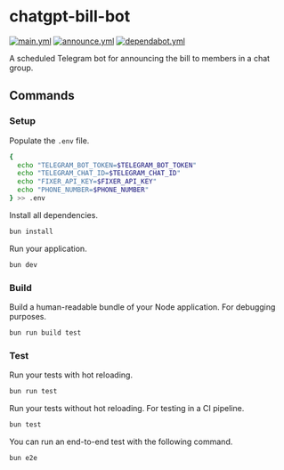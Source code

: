 # chatgpt-bill-bot

[![main.yml](https://github.com/winstxnhdw/chatgpt-bill-bot/actions/workflows/main.yml/badge.svg)](https://github.com/winstxnhdw/chatgpt-bill-bot/actions/workflows/main.yml)
[![announce.yml](https://github.com/winstxnhdw/chatgpt-bill-bot/actions/workflows/announce.yml/badge.svg)](https://github.com/winstxnhdw/chatgpt-bill-bot/actions/workflows/announce.yml)
[![dependabot.yml](https://github.com/winstxnhdw/chatgpt-bill-bot/actions/workflows/dependabot.yml/badge.svg)](https://github.com/winstxnhdw/chatgpt-bill-bot/actions/workflows/dependabot.yml)

A scheduled Telegram bot for announcing the bill to members in a chat group.

## Commands

### Setup

Populate the `.env` file.

```bash
{
  echo "TELEGRAM_BOT_TOKEN=$TELEGRAM_BOT_TOKEN"
  echo "TELEGRAM_CHAT_ID=$TELEGRAM_CHAT_ID"
  echo "FIXER_API_KEY=$FIXER_API_KEY"
  echo "PHONE_NUMBER=$PHONE_NUMBER"
} >> .env
```

Install all dependencies.

```bash
bun install
```

Run your application.

```bash
bun dev
```

### Build

Build a human-readable bundle of your Node application. For debugging purposes.

```bash
bun run build test
```

### Test

Run your tests with hot reloading.

```bash
bun run test
```

Run your tests without hot reloading. For testing in a CI pipeline.

```bash
bun test
```

You can run an end-to-end test with the following command.

```bash
bun e2e
```
